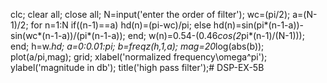 clc;
clear all;
close all;
N=input('enter the order of filter');
wc=(pi/2);
a=(N-1)/2;
for n=1:N
if((n-1)==a)
hd(n)=(pi-wc)/pi;
else
hd(n)=sin(pi*(n-1-a))-sin(wc*(n-1-a))/(pi*(n-1-a));
end;
w(n)=0.54-(0.46*cos(2*pi*(n-1)/(N-1)));
end;
h=w.*hd;
a=0:0.01:pi;
b=freqz(h,1,a);
mag=20*log(abs(b));
plot(a/pi,mag);
grid;
xlabel('normalized frequency\omega^pi');
ylabel('magnitude in db');
title('high pass filter');# DSP-EX-5B
